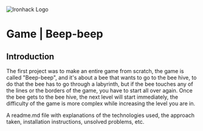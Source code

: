 ![Ironhack Logo](https://i.imgur.com/1QgrNNw.png)

# Game | Beep-beep

## Introduction

The first project was to make an entire game from scratch, the game is called "Beep-beep", and it's about a bee that wants to go to the bee hive, to do that the bee has to go through a labyrinth, but if the bee touches any of the lines or the borders of the game, you have to start all over again. Once the bee gets to the bee hive, the next level will start immediately, the difficulty of the game is more complex while increasing the level you are in.



A readme.md file with explanations of the technologies used, the approach taken, installation instructions, unsolved problems, etc.
